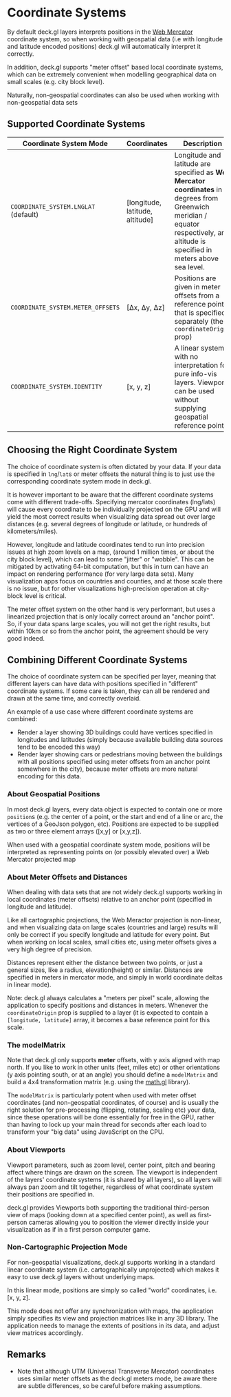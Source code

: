 # Coordinate Systems

By default deck.gl layers interprets positions in the [Web Mercator](https://en.wikipedia.org/wiki/Web_Mercator) coordinate system, so when working with geospatial data (i.e with longitude and latitude encoded positions) deck.gl will automatically interpret it correctly.

In addition, deck.gl supports "meter offset" based local coordinate systems, which can be extremely convenient when modelling geographical data on small scales (e.g. city block level).

Naturally, non-geospatial coordinates can also be used when working with non-geospatial data sets

## Supported Coordinate Systems

| Coordinate System Mode               | Coordinates                   | Description |
| ---                                  | ---                           | --- |
| `COORDINATE_SYSTEM.LNGLAT` (default) | [longitude, latitude, altitude] | Longitude and latitude are specified as **Web Mercator coordinates** in degrees from Greenwich meridian / equator respectively, and altitude is specified in meters above sea level. |
| `COORDINATE_SYSTEM.METER_OFFSETS`    | [Δx, Δy, Δz]   | Positions are given in meter offsets from a reference point that is specified separately (the `coordinateOrigin` prop) |
| `COORDINATE_SYSTEM.IDENTITY`         | [x, y, z] | A linear system with no interpretation for pure info-vis layers. Viewports can be used without supplying geospatial reference points. |


## Choosing the Right Coordinate System

The choice of coordinate system is often dictated by your data. If your data is specified in `lng`/`lat`s or meter offsets the natural thing is to just use the corresponding coordinate system mode in deck.gl.

It is however important to be aware that the different coordinate systems come with different trade-offs. Specifying mercator coordinates (lng/lats) will cause every coordinate to be individually projected on the GPU and will yield the most correct results when visualizing data spread out over large distances (e.g. several degrees of longitude or latitude, or hundreds of kilometers/miles).

However, longitude and latitude coordinates tend to run into precision issues at high zoom levels on a map, (around 1 million times, or about the city block level), which can lead to some "jitter" or "wobble". This can be mitigated by activating 64-bit computation, but this in turn can have an impact on rendering performance (for very large data sets). Many visualization apps focus on countries and counties, and at those scale there is no issue, but for other visualizations high-precision operation at city-block level is critical.

The meter offset system on the other hand is very performant, but uses a linearized projection that is only locally correct around an "anchor point". So, if your data spans large scales, you will not get the right results, but within 10km or so from the anchor point, the agreement should be very good indeed.


## Combining Different Coordinate Systems

The choice of coordinate system can be specified per layer, meaning that different layers can have data with positions specified in "different" coordinate systems. If some care is taken, they can all be rendered and drawn at the same time, and correctly overlaid.

An example of a use case where different coordinate systems are combined:

* Render a layer showing 3D buildings could have vertices specified in longitudes and latitudes (simply because available building data sources tend to be encoded this way)
* Render layer showing cars or pedestrians moving between the buildings with all positions specified using meter offsets from an anchor point somewhere in the city), because meter offsets are more natural encoding for this data.


### About Geospatial Positions

In most deck.gl layers, every data object is expected to contain one or more `position`s (e.g. the center of a point, or the start and end of a line or arc, the vertices of a GeoJson polygon, etc). Positions are expected to be supplied as two or three element arrays ([x,y] or [x,y,z]).

When used with a geospatial coordinate system mode, positions will be interpreted as representing points on (or possibly elevated over) a Web Mercator projected map


### About Meter Offsets and Distances

When dealing with data sets that are not widely deck.gl supports working in local coordinates (meter offsets) relative to an anchor point (specified in longitude and latitude).

Like all cartographic projections, the Web Meractor projection is non-linear, and when visualizing data on large scales (countries and large) results will only be correct if you specify longitude and latitude for every point. But when working on local scales, small cities etc, using meter offsets gives a very high degree of precision.

Distances represent either the distance between two points, or just a general sizes, like a radius, elevation(height) or similar. Distances are specified in meters in mercator mode, and simply in world coordinate deltas in linear mode).

Note: deck.gl always calculates a "meters per pixel" scale, allowing the application to specify positions and distances in meters. Whenever the `coordinateOrigin` prop is supplied to a layer (it is expected to contain a `[longitude, latitude]` array, it becomes a base reference point for this scale.


### The modelMatrix

Note that deck.gl only supports **meter** offsets, with y axis aligned with map north. If you like to work in other units (feet, miles etc) or other orientations (y axis pointing south, or at an angle) you should define a `modelMatrix` and build a 4x4 transformation matrix (e.g. using the [math.gl](https://uber-web.github.io/math.gl/#/documentation/overview) library).

The `modelMatrix` is particularly potent when used with meter offset coordinates (and non-geospatial coordinates, of course) and is usually the right solution for pre-processing (flipping, rotating, scaling etc) your data, since these operations will be done essentially for free in the GPU, rather than having to lock up your main thread for seconds after each load to transform your "big data" using JavaScript on the CPU.


### About Viewports

Viewport parameters, such as zoom level, center point, pitch and bearing affect where things are drawn on the screen. The viewport is independent of the layers' coordinate systems (it is shared by all layers), so all layers will always pan zoom and tilt together, regardless of what coordinate system their positions are specified in.

deck.gl provides Viewports both supporting the traditional third-person view of maps (looking down at a specified center point), as well as first-person cameras allowing you to position the viewer directly inside your visualization as if in a first person computer game.


### Non-Cartographic Projection Mode

For non-geospatial visualizations, deck.gl supports working in a standard linear
coordinate system (i.e. cartographically unprojected) which makes it easy to use deck.gl layers without underlying maps.

In this linear mode, positions are simply so called "world" coordinates, i.e. [x, y, z].

This mode does not offer any synchronization with maps, the application simply specifies its view and projection matrices like in any 3D library. The application needs to manage the extents of positions in its data, and adjust view matrices accordingly.


## Remarks

* Note that although UTM (Universal Transverse Mercator) coordinates uses similar meter offsets as the deck.gl meters mode, be aware there are subtle differences, so be careful before making assumptions.
